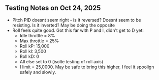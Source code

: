 ## Testing Notes on Oct 24, 2025
- Pitch PID doesnt seem right - is it reversed? Doesnt seem to be resisting. Is it inverted? May be doing the opposite
- Roll feels quite good. Got this far with P and I, didn't get to D yet:
    - Idle throttle = 8%
    - Max throttle = 25%
    - Roll kP: 15,000
    - Roll kI: 3,500
    - Roll kD: 0
    - All else set to 0 (isolte testing of roll axis)
    - I limit = 25,0000. May be safe to bring this higher, I feel it spoolign safely and slowly.